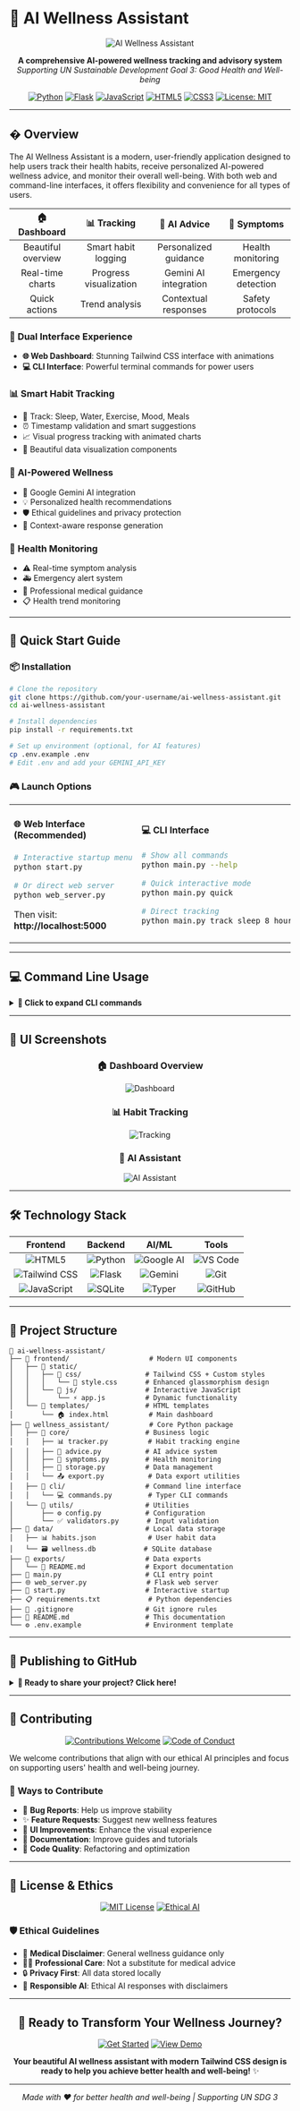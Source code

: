 # 🌟 AI Wellness Assistant

<div align="center">

![AI Wellness Assistant](https://img.shields.io/badge/🌟%20AI%20Wellness%20Assistant-Health%20%26%20Wellbeing-brightgreen?style=for-the-badge&labelColor=4CAF50&color=45a049)

**A comprehensive AI-powered wellness tracking and advisory system**  
*Supporting UN Sustainable Development Goal 3: Good Health and Well-being*

[![Python](https://img.shields.io/badge/Python-3.8+-3776AB?style=for-the-badge&logo=python&logoColor=white)](https://python.org)
[![Flask](https://img.shields.io/badge/Flask-Web%20Framework-000000?style=for-the-badge&logo=flask&logoColor=white)](https://flask.palletsprojects.com)
[![JavaScript](https://img.shields.io/badge/JavaScript-ES6+-F7DF1E?style=for-the-badge&logo=javascript&logoColor=black)](https://developer.mozilla.org/en-US/docs/Web/JavaScript)
[![HTML5](https://img.shields.io/badge/HTML5-E34F26?style=for-the-badge&logo=html5&logoColor=white)](https://developer.mozilla.org/en-US/docs/Web/HTML)
[![CSS3](https://img.shields.io/badge/CSS3-1572B6?style=for-the-badge&logo=css3&logoColor=white)](https://developer.mozilla.org/en-US/docs/Web/CSS)
[![License: MIT](https://img.shields.io/badge/License-MIT-yellow.svg?style=for-the-badge)](https://opensource.org/licenses/MIT)

</div>

---

## � **Overview**

The AI Wellness Assistant is a modern, user-friendly application designed to help users track their health habits, receive personalized AI-powered wellness advice, and monitor their overall well-being. With both web and command-line interfaces, it offers flexibility and convenience for all types of users.

<div align="center">

| 🏠 **Dashboard** | 📊 **Tracking** | 🤖 **AI Advice** | 🚨 **Symptoms** |
|:---:|:---:|:---:|:---:|
| Beautiful overview | Smart habit logging | Personalized guidance | Health monitoring |
| Real-time charts | Progress visualization | Gemini AI integration | Emergency detection |
| Quick actions | Trend analysis | Contextual responses | Safety protocols |

</div>

### 📱 **Dual Interface Experience**
- **🌐 Web Dashboard**: Stunning Tailwind CSS interface with animations
- **💻 CLI Interface**: Powerful terminal commands for power users

### 📊 **Smart Habit Tracking**
- 🎯 Track: Sleep, Water, Exercise, Mood, Meals
- ⏰ Timestamp validation and smart suggestions
- 📈 Visual progress tracking with animated charts
- 🎨 Beautiful data visualization components

### 🤖 **AI-Powered Wellness**
- 🧠 Google Gemini AI integration
- 💡 Personalized health recommendations
- 🛡️ Ethical guidelines and privacy protection
- 📝 Context-aware response generation

### 🚨 **Health Monitoring**
- ⚠️ Real-time symptom analysis
- 🚑 Emergency alert system
- 🏥 Professional medical guidance
- 📋 Health trend monitoring

---

## 🚀 **Quick Start Guide**

### 📦 **Installation**

```bash
# Clone the repository
git clone https://github.com/your-username/ai-wellness-assistant.git
cd ai-wellness-assistant

# Install dependencies
pip install -r requirements.txt

# Set up environment (optional, for AI features)
cp .env.example .env
# Edit .env and add your GEMINI_API_KEY
```

### 🎮 **Launch Options**

<table>
<tr>
<td width="50%">

#### 🌐 **Web Interface** (Recommended)
```bash
# Interactive startup menu
python start.py

# Or direct web server
python web_server.py
```

Then visit: **http://localhost:5000**

</td>
<td width="50%">

#### 💻 **CLI Interface**
```bash
# Show all commands
python main.py --help

# Quick interactive mode
python main.py quick

# Direct tracking
python main.py track sleep 8 hours
```

</td>
</tr>
</table>

---

## 💻 **Command Line Usage**

<details>
<summary><b>🔽 Click to expand CLI commands</b></summary>

```bash
# 📊 Habit Tracking
python main.py track sleep 8 hours --notes "Great sleep!"
python main.py track water 2.5 liters
python main.py track exercise 45 minutes --notes "Morning run"
python main.py track mood 8 --notes "Feeling energetic"

# 🤖 AI Wellness Advice
python main.py ask "How can I improve my energy levels?"
python main.py ask "What's the best sleep schedule?"

# 🚨 Symptom Checking
python main.py symptom "I have a mild headache"
python main.py symptom "feeling tired lately"

# 📈 Analytics & Reports
python main.py summary --days 7
python main.py history --habit sleep
python main.py export --format csv --days 30
```

</details>

---

## 🎨 **UI Screenshots**

<div align="center">

### 🏠 **Dashboard Overview**
![Dashboard](https://via.placeholder.com/600x300/667eea/ffffff?text=🏠+Modern+Dashboard+with+Glassmorphism)

### 📊 **Habit Tracking**
![Tracking](https://via.placeholder.com/600x300/4CAF50/ffffff?text=📊+Beautiful+Habit+Tracking)

### 🤖 **AI Assistant**
![AI Assistant](https://via.placeholder.com/600x300/2196F3/ffffff?text=🤖+AI+Powered+Advice)

</div>

---

## 🛠️ **Technology Stack**

<div align="center">

| **Frontend** | **Backend** | **AI/ML** | **Tools** |
|:---:|:---:|:---:|:---:|
| ![HTML5](https://img.shields.io/badge/HTML5-E34F26?style=for-the-badge&logo=html5&logoColor=white) | ![Python](https://img.shields.io/badge/Python-3776AB?style=for-the-badge&logo=python&logoColor=white) | ![Google AI](https://img.shields.io/badge/Google%20AI-4285F4?style=for-the-badge&logo=google&logoColor=white) | ![VS Code](https://img.shields.io/badge/VS%20Code-007ACC?style=for-the-badge&logo=visual-studio-code&logoColor=white) |
| ![Tailwind CSS](https://img.shields.io/badge/Tailwind%20CSS-38B2AC?style=for-the-badge&logo=tailwind-css&logoColor=white) | ![Flask](https://img.shields.io/badge/Flask-000000?style=for-the-badge&logo=flask&logoColor=white) | ![Gemini](https://img.shields.io/badge/Gemini%20AI-8E75B2?style=for-the-badge&logo=google&logoColor=white) | ![Git](https://img.shields.io/badge/Git-F05032?style=for-the-badge&logo=git&logoColor=white) |
| ![JavaScript](https://img.shields.io/badge/JavaScript-F7DF1E?style=for-the-badge&logo=javascript&logoColor=black) | ![SQLite](https://img.shields.io/badge/SQLite-003B57?style=for-the-badge&logo=sqlite&logoColor=white) | ![Typer](https://img.shields.io/badge/Typer-009639?style=for-the-badge&logo=python&logoColor=white) | ![GitHub](https://img.shields.io/badge/GitHub-181717?style=for-the-badge&logo=github&logoColor=white) |

</div>

---

## 📁 **Project Structure**

```
🌟 ai-wellness-assistant/
├── 📁 frontend/                    # Modern UI components
│   ├── 📁 static/
│   │   ├── 📁 css/                # Tailwind CSS + Custom styles
│   │   │   └── 🎨 style.css       # Enhanced glassmorphism design
│   │   └── 📁 js/                 # Interactive JavaScript
│   │       └── ⚡ app.js          # Dynamic functionality
│   └── 📁 templates/              # HTML templates
│       └── 🏠 index.html          # Main dashboard
├── 📁 wellness_assistant/          # Core Python package
│   ├── 📁 core/                   # Business logic
│   │   ├── 📊 tracker.py          # Habit tracking engine
│   │   ├── 🤖 advice.py           # AI advice system
│   │   ├── 🚨 symptoms.py         # Health monitoring
│   │   ├── 💾 storage.py          # Data management
│   │   └── 📤 export.py           # Data export utilities
│   ├── 📁 cli/                    # Command line interface
│   │   └── 💻 commands.py         # Typer CLI commands
│   └── 📁 utils/                  # Utilities
│       ├── ⚙️ config.py           # Configuration
│       └── ✅ validators.py       # Input validation
├── 📁 data/                       # Local data storage
│   ├── 📊 habits.json             # User habit data
│   └── 🗃️ wellness.db            # SQLite database
├── 📁 exports/                    # Data exports
│   └── 📝 README.md               # Export documentation
├── 🐍 main.py                     # CLI entry point
├── 🌐 web_server.py               # Flask web server
├── 🚀 start.py                    # Interactive startup
├── 📋 requirements.txt            # Python dependencies
├── 🙈 .gitignore                  # Git ignore rules
├── 📖 README.md                   # This documentation
└── ⚙️ .env.example                # Environment template
```

---

## 🚀 **Publishing to GitHub**

<details>
<summary><b>🔽 Ready to share your project? Click here!</b></summary>

### 1. **Initialize Repository**
```bash
git init
git add .
git commit -m "🎉 Initial commit: AI Wellness Assistant with Tailwind CSS UI"
```

### 2. **Create GitHub Repository**
1. Go to [GitHub](https://github.com) → **New Repository**
2. Name: `ai-wellness-assistant`
3. Description: `🌟 Modern AI Wellness Assistant with Tailwind CSS and Glassmorphism Design`
4. **Don't** initialize with README (we have our own!)

### 3. **Connect and Push**
```bash
git remote add origin https://github.com/YOUR_USERNAME/ai-wellness-assistant.git
git branch -M main
git push -u origin main
```

### 4. **Setup Instructions for Users**
Add these steps to your GitHub repository description:
- 📥 Clone the repository
- 📝 Copy `.env.example` to `.env`
- 🔑 Add Google Gemini API key
- 📦 Run `pip install -r requirements.txt`
- 🚀 Launch with `python start.py`

</details>

---

## 🎯 **Contributing**

<div align="center">

[![Contributions Welcome](https://img.shields.io/badge/Contributions-Welcome-brightgreen?style=for-the-badge&logo=github)](CONTRIBUTING.md)
[![Code of Conduct](https://img.shields.io/badge/Code%20of%20Conduct-Ethical%20AI-blue?style=for-the-badge)](CODE_OF_CONDUCT.md)

</div>

We welcome contributions that align with our ethical AI principles and focus on supporting users' health and well-being journey.

### 🌟 **Ways to Contribute**
- 🐛 **Bug Reports**: Help us improve stability
- ✨ **Feature Requests**: Suggest new wellness features
- 🎨 **UI Improvements**: Enhance the visual experience
- 📖 **Documentation**: Improve guides and tutorials
- 🔧 **Code Quality**: Refactoring and optimization

---

## 📜 **License & Ethics**

<div align="center">

[![MIT License](https://img.shields.io/badge/License-MIT-yellow.svg?style=for-the-badge)](https://opensource.org/licenses/MIT)
[![Ethical AI](https://img.shields.io/badge/Ethical%20AI-Committed-green?style=for-the-badge)](https://www.partnershiponai.org/)

</div>

### 🛡️ **Ethical Guidelines**
- 🏥 **Medical Disclaimer**: General wellness guidance only
- 👨‍⚕️ **Professional Care**: Not a substitute for medical advice
- 🔒 **Privacy First**: All data stored locally
- 🤖 **Responsible AI**: Ethical AI responses with disclaimers

---

<div align="center">

## 🌟 **Ready to Transform Your Wellness Journey?**

[![Get Started](https://img.shields.io/badge/🚀%20Get%20Started-Launch%20Now-success?style=for-the-badge&labelColor=4CAF50&color=45a049)](https://github.com/your-username/ai-wellness-assistant)
[![View Demo](https://img.shields.io/badge/👀%20View%20Demo-Live%20Preview-blue?style=for-the-badge&labelColor=2196F3&color=1976D2)](http://localhost:5000)

**Your beautiful AI wellness assistant with modern Tailwind CSS design is ready to help you achieve better health and well-being!** ✨

---

*Made with ❤️ for better health and well-being | Supporting UN SDG 3*

</div>
